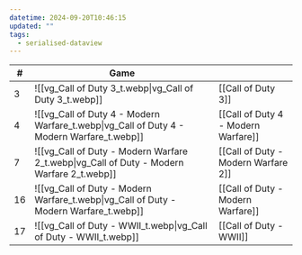 ```yaml
---
datetime: 2024-09-20T10:46:15
updated: ""
tags:
  - serialised-dataview
---
```

<!-- QueryToSerialize: table without id sequence as "#", embed(link(thumbnail)) as Game, file.link as ""  from #class/video-game where series = [[]] sort sequence -->
<!-- SerializedQuery: table without id sequence as "#", embed(link(thumbnail)) as Game, file.link as ""  from #class/video-game where series = [[]] sort sequence -->

| #  | Game                                                                                                           |                                                                                      |
| -- | -------------------------------------------------------------------------------------------------------------- | ------------------------------------------------------------------------------------ |
| 3  | ![[vg_Call of Duty 3_t.webp\|vg_Call of Duty 3_t.webp]]                                   | [[Call of Duty 3]]                                   |
| 4  | ![[vg_Call of Duty 4 - Modern Warfare_t.webp\|vg_Call of Duty 4 - Modern Warfare_t.webp]] | [[Call of Duty 4 - Modern Warfare]] |
| 7  | ![[vg_Call of Duty - Modern Warfare 2_t.webp\|vg_Call of Duty - Modern Warfare 2_t.webp]] | [[Call of Duty - Modern Warfare 2]] |
| 16 | ![[vg_Call of Duty - Modern Warfare_t.webp\|vg_Call of Duty - Modern Warfare_t.webp]]     | [[Call of Duty - Modern Warfare]]     |
| 17 | ![[vg_Call of Duty - WWII_t.webp\|vg_Call of Duty - WWII_t.webp]]                         | [[Call of Duty - WWII]]                         |
<!-- SerializedQuery END -->
